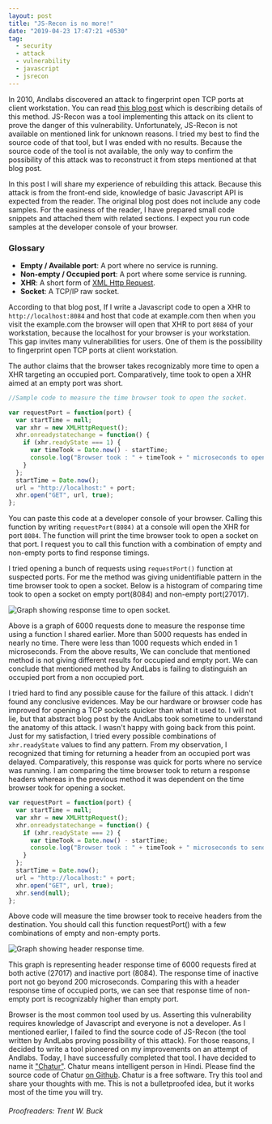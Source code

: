 ```yaml
---
layout: post
title: "JS-Recon is no more!"
date: "2019-04-23 17:47:21 +0530"
tag:
  - security
  - attack
  - vulnerability
  - javascript
  - jsrecon
---
```


In 2010, Andlabs discovered an attack to fingerprint open TCP ports at client
workstation. You can read [this blog post][andlabs_blogpost] which is describing
details of this method. JS-Recon was a tool implementing this attack on its
client to prove the danger of this vulnerability. Unfortunately, JS-Recon is not
available on mentioned link for unknown reasons. I tried my best to find the
source code of that tool, but I was ended with no results. Because the source
code of the tool is not available, the only way to confirm the possibility of
this attack was to reconstruct it from steps mentioned at that blog post.

In this post I will share my experience of rebuilding this attack. Because this
attack is from the front-end side, knowledge of basic Javascript API is
expected from the reader. The original blog post does not include any code
samples. For the easiness of the reader, I have prepared small code snippets
and attached them with related sections. I expect you run code samples at the
developer console of your browser.

### Glossary

* **Empty / Available port**: A port where no service is running.
* **Non-empty / Occupied port**: A port where some service is running.
* **XHR**: A short form of [XML Http Request][mdn_xhr].
* **Socket**: A TCP/IP raw socket.

According to that blog post, If I write a Javascript code to open a XHR to
`http://localhost:8084` and host that code at example.com then when you visit
the example.com the browser will open that XHR to port `8084` of your
workstation, because the localhost for your browser is your workstation. This
gap invites many vulnerabilities for users. One of them is the possibility to
fingerprint open TCP ports at client workstation.

The author claims that the browser takes recognizably more time to open a XHR
targeting an occupied port. Comparatively, time took to open a XHR aimed at an
empty port was short.

```javascript
//Sample code to measure the time browser took to open the socket.

var requestPort = function(port) {
  var startTime = null;
  var xhr = new XMLHttpRequest();
  xhr.onreadystatechange = function() {
    if (xhr.readyState === 1) {
      var timeTook = Date.now() - startTime;
      console.log("Browser took : " + timeTook + " microseconds to open.");
    }
  };
  startTime = Date.now();
  url = "http://localhost:" + port;
  xhr.open("GET", url, true);
};
```

You can paste this code at a developer console of your browser. Calling this
function by writing `requestPort(8084)` at a console will open the XHR for port
`8084`. The function will print the time browser took to open a socket on that
port. I request you to call this function with a combination of empty and
non-empty ports to find response timings.

I tried opening a bunch of requests using `requestPort()` function at suspected
ports. For me the method was giving unidentifiable pattern in the time browser
took to open a socket. Below is a histogram of comparing time took to open a
socket on empty port(8084) and non-empty port(27017).

![Graph showing response time to open socket.]({{site.url}}/assets/images/js_recon_is_no_more/graph_response_time_open_socket.png)


Above is a graph of 6000 requests done to measure the response time using a
function I shared earlier. More than 5000 requests has ended in nearly no time.
There were less than 1000 requests which ended in 1 microseconds. From the
above results, We can conclude that mentioned method is not giving different
results for occupied and empty port. We can conclude that mentioned method by
AndLabs is failing to distinguish an occupied port from a non occupied port.

I tried hard to find any possible cause for the failure of this attack. I didn't
found any conclusive evidences. May be our hardware or browser code has improved
for opening a TCP sockets quicker than what it used to. I will not lie, but that
abstract blog post by the AndLabs took sometime to understand the anatomy of
this attack. I wasn't happy with going back from this point. Just for my
satisfaction, I tried every possible combinations of `xhr.readyState` values to
find any pattern. From my observation, I recognized that timing for returning a
header from an occupied port was delayed. Comparatively, this response was quick
for ports where no service was running. I am comparing the time browser took to
return a response headers whereas in the previous method it was dependent on the
time browser took for opening a socket.

```javascript
var requestPort = function(port) {
  var startTime = null;
  var xhr = new XMLHttpRequest();
  xhr.onreadystatechange = function() {
    if (xhr.readyState === 2) {
      var timeTook = Date.now() - startTime;
      console.log("Browser took : " + timeTook + " microseconds to send response headers.");
    }
  };
  startTime = Date.now();
  url = "http://localhost:" + port;
  xhr.open("GET", url, true);
  xhr.send(null);
};
```

Above code will measure the time browser took to receive headers from the
destination. You should call this function requestPort() with a few
combinations of empty and non-empty ports.

![Graph showing header response time.]({{site.url}}/assets/images/js_recon_is_no_more/graph_header_response_time.png)

This graph is representing header response time of 6000 requests fired at both
active (27017) and inactive port (8084). The response time of inactive port not
go beyond 200 microseconds. Comparing this with a header response time of
occupied ports, we can see that response time of non-empty port is recognizably
higher than empty port.

Browser is the most common tool used by us. Asserting this vulnerability
requires knowledge of Javascript and everyone is not a developer. As I mentioned
earlier, I failed to find the source code of JS-Recon (the tool written by
AndLabs proving possibility of this attack). For those reasons, I decided to
write a tool pioneered on my improvements on an attempt of Andlabs.  Today, I
have successfully completed that tool. I have decided to name it
["Chatur"][chatur_pronounciation]. Chatur means intelligent person in Hindi.
Please find the source code of Chatur [on Github][chatur_github]. Chatur is a
free software. Try this tool and share your thoughts with me. This is not a
bulletproofed idea, but it works most of the time you will try.

###### Proofreaders: Trent W. Buck

[andlabs_blogpost]: http://blog.andlabs.org/2010/12/port-scanning-with-html5-and-js-recon.html
[mdn_xhr]: https://developer.mozilla.org/en-US/docs/Web/API/XMLHttpRequest
[chatur_pronounciation]: https://youtu.be/Tih_dP_Tv2w
[chatur_github]: https://github.com/ultimatecoder/chatur
